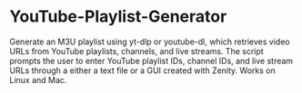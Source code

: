 # YouTube-Playlist-Generator
Generate an M3U playlist using yt-dlp or youtube-dl, which retrieves video URLs from YouTube playlists, channels, and live streams. The script prompts the user to enter YouTube playlist IDs, channel IDs, and live stream URLs through a either a text file or a GUI created with Zenity. Works on Linux and Mac.
